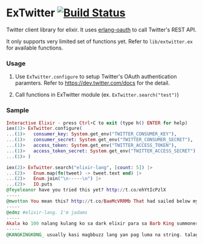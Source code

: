 # ExTwitter [![Build Status](https://secure.travis-ci.org/parroty/extwitter.png?branch=master "Build Status")](http://travis-ci.org/parroty/extwitter)

Twitter client library for elixir. It uses <a href="https://github.com/tim/erlang-oauth/" target="_blank">erlang-oauth</a> to call Twitter's REST API.

It only supports very limited set of functions yet. Refer to `lib/extwitter.ex` for available functions.

### Usage
1. Use `ExTwitter.configure` to setup Twitter's OAuth authentication paramters. Refer to https://dev.twitter.com/docs for the detail.

2. Call functions in ExTwitter module (ex. `ExTwitter.search("test")`)

### Sample

```Elixir
Interactive Elixir - press Ctrl+C to exit (type h() ENTER for help)
iex(1)> ExTwitter.configure(
...(1)>   consumer_key: System.get_env("TWITTER_CONSUMER_KEY"),
...(1)>   consumer_secret: System.get_env("TWITTER_CONSUMER_SECRET"),
...(1)>   access_token: System.get_env("TWITTER_ACCESS_TOKEN"),
...(1)>   access_token_secret: System.get_env("TWITTER_ACCESS_SECRET")
...(1)> )

iex(2)> ExTwitter.search("elixir-lang", [count: 5]) |>
...(2)>   Enum.map(fn(tweet) -> tweet.text end) |>
...(2)>   Enum.join("\n-----\n") |>
...(2)>   IO.puts
@feyeleanor have you tried this yet? http://t.co/ehYtIcPzlX
-----
@mwotton You mean this? http://t.co/BaeMcVRRMb That had sailed below my radar thus far.
-----
@edmz #elixir-lang. I'm jadams
-----
Akala ko 100 nalang kulang ko sa dark elixir para sa Barb King summoner level. Medyo naexcite lang.
-----
@KANGKINGKONG_ usually kasi magbbuzz lang yan pag luma na string. talaga ang elixir.
```



